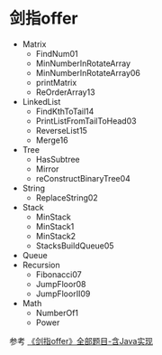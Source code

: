 # 剑指offer

- Matrix
    - FindNum01
    - MinNumberInRotateArray
    - MinNumberInRotateArray06
    - printMatrix
    - ReOrderArray13
- LinkedList
    - FindKthToTail14
    - PrintListFromTailToHead03
    - ReverseList15
    - Merge16
- Tree
    - HasSubtree
    - Mirror
    - reConstructBinaryTree04
- String
    - ReplaceString02
- Stack
    - MinStack
    - MinStack1
    - MinStack2
    - StacksBuildQueue05
- Queue
- Recursion
    - Fibonacci07
    - JumpFloor08
    - JumpFloorII09
- Math
    - NumberOf1
    - Power
    
参考
[《剑指offer》全部题目-含Java实现](https://www.cnblogs.com/guoyaohua/p/8955372.html)
